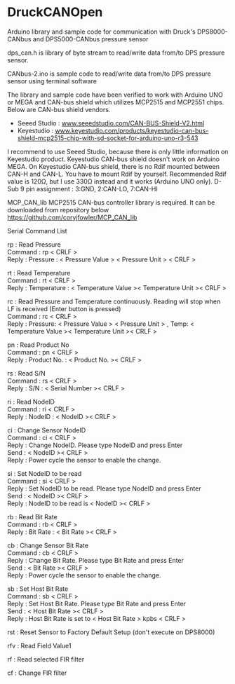 # DruckCANOpen
Arduino library and sample code for communication with Druck's DPS8000-CANbus and DPS5000-CANbus pressure sensor

dps_can.h is library of byte stream to read/write data from/to DPS pressure sensor.

CANbus-2.ino is sample code to read/write data from/to DPS pressure sensor using terminal software

The library and sample code have been verified to work with Arduino UNO or MEGA and CAN-bus shield which utilizes MCP2515 and MCP2551 chips.
Below are CAN-bus shield vendors.
- Seeed Studio : www.seeedstudio.com/CAN-BUS-Shield-V2.html
- Keyestudio : www.keyestudio.com/products/keyestudio-can-bus-shield-mcp2515-chip-with-sd-socket-for-arduino-uno-r3-543

I recommend to use Seeed Studio, because there is only little information on Keyestudio product. Keyestudio CAN-bus shield doesn't work on Arduino MEGA.
On Keyestudio CAN-bus shield, there is no Rdif mounted between CAN-H and CAN-L. You have to mount Rdif by yourself. 
Recommended Rdif value is 120Ω, but I use 330Ω instead and it works (Arduino UNO only).
D-Sub 9 pin assignment : 3:GND, 2:CAN-LO, 7:CAN-HI

MCP_CAN_lib MCP2515 CAN-bus controller library is required. It can be downloaded from repository below
https://github.com/coryjfowler/MCP_CAN_lib

Serial Command List

rp : Read Pressure<br>
Command : rp &lt; CRLF &gt; <br>
Reply : Pressure : &lt; Pressure Value &gt; &lt; Pressure Unit &gt; &lt; CRLF &gt;

rt : Read Temperature<br>
Command : rt &lt; CRLF &gt; <br>
Reply : Temperature : &lt; Temperature Value &gt;&lt; Temperature Unit &gt;&lt; CRLF &gt;

rc : Read Pressure and Temperature continuously. Reading will stop when LF is received (Enter button is pressed)<br>
Command : rc &lt; CRLF &gt; <br>
Reply : Pressure: &lt; Pressure Value &gt; &lt; Pressure Unit &gt; , Temp: &lt; Temperature Value &gt;&lt; Temperature Unit &gt;&lt; CRLF &gt;

pn : Read Product No<br>
Command : pn &lt; CRLF &gt; <br>
Reply : Product No. : &lt; Product No. &gt;&lt; CRLF &gt;

rs : Read S/N<br>
Command : rs &lt; CRLF &gt; <br>
Reply : S/N : &lt; Serial Number &gt;&lt; CRLF &gt;

ri : Read NodeID<br>
Command : ri &lt; CRLF &gt; <br>
Reply : NodeID : &lt; NodeID &gt;&lt; CRLF &gt;

ci : Change Sensor NodeID<br>
Command : ci &lt; CRLF &gt; <br>
Reply : Change NodeID. Please type NodeID and press Enter <br>
Send : &lt; NodeID &gt;&lt; CRLF &gt; <br>
Reply : Power cycle the sensor to enable the change.
  
si : Set NodeID to be read<br>
Command : si &lt; CRLF &gt; <br>
Reply : Set NodeID to be read. Please type NodeID and press Enter <br>
Send : &lt; NodeID &gt;&lt; CRLF &gt; <br>
Reply : NodeID to be read is &lt; NodeID &gt;&lt; CRLF &gt; <br>

rb : Read Bit Rate<br>
Command : rb &lt; CRLF &gt; <br>
Reply : Bit Rate : &lt; Bit Rate &gt;&lt; CRLF &gt;

cb : Change Sensor Bit Rate<br>
Command : cb &lt; CRLF &gt; <br>
Reply : Change Bit Rate. Please type Bit Rate and press Enter <br>
Send : &lt; Bit Rate &gt;&lt; CRLF &gt; <br>
Reply : Power cycle the sensor to enable the change.

sb : Set Host Bit Rate <br>
Command : sb &lt; CRLF &gt; <br>
Reply : Set Host Bit Rate. Please type Bit Rate and press Enter <br>
Send : &lt; Host Bit Rate &gt;&lt; CRLF &gt; <br>
Reply : Host Bit Rate is set to &lt; Host Bit Rate &gt; kpbs &lt; CRLF &gt; <br>

rst : Reset Sensor to Factory Default Setup (don't execute on DPS8000)

rfv : Read Field Value1

rf : Read selected FIR filter

cf : Change FIR filter
